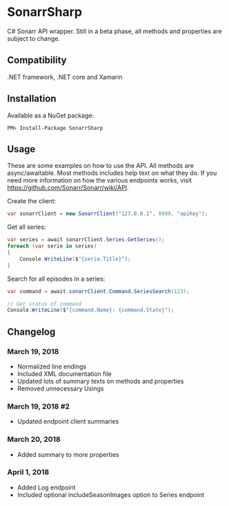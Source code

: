 # SonarrSharp
C# Sonarr API wrapper. Still in a beta phase, all methods and properties are subject to change.

## Compatibility
.NET framework, .NET core and Xamarin

## Installation
Available as a NuGet package:
```
PM> Install-Package SonarrSharp
```

## Usage
These are some examples on how to use the API. All methods are async/awaitable. Most methods includes help text on what they do. If you need more information on how the various endpoints works, visit https://github.com/Sonarr/Sonarr/wiki/API.

Create the client:
```c#
var sonarrClient = new SonarrClient("127.0.0.1", 8989, "apiKey");
```

Get all series:
```c#
var series = await sonarrClient.Series.GetSeries();
foreach (var serie in series)
{
    Console.WriteLine($"{serie.Title}");
}
```

Search for all episodes in a series:
```c#
var command = await.sonarrClient.Command.SeriesSearch(123);

// Get status of command
Console.WriteLine($"{command.Name}: {command.State}");
```

## Changelog
### March 19, 2018
- Normalized line endings
- Included XML documentation file
- Updated lots of summary texts on methods and properties
- Removed unnecessary Usings

### March 19, 2018 #2
- Updated endpoint client summaries

### March 20, 2018
- Added summary to more properties

### April 1, 2018
- Added Log endpoint
- Included optional includeSeasonImages option to Series endpoint
